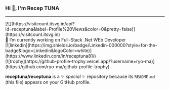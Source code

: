 ### Hi 👋, I'm Recep TUNA
<hr>
[![](https://visitcount.itsvg.in/api?id=receptuna&label=Profile%20Views&color=0&pretty=false)](https://visitcount.itsvg.in)
<br/>
🔭 I’m currently working on Full-Stack .Net WEb Developer
<br>
[![linkedin](https://img.shields.io/badge/Linkedin-000000?style=for-the-badge&logo=Linkedin&logoColor=white)](https://www.linkedin.com/in/receptuna81/)
<br/>
[![trophy](https://github-profile-trophy.vercel.app/?username=ryo-ma)](https://github.com/ryo-ma/github-profile-trophy)

**receptuna/receptuna** is a ✨ _special_ ✨ repository because its `README.md` (this file) appears on your GitHub profile.

<!--
**receptuna/receptuna** is a ✨ _special_ ✨ repository because its `README.md` (this file) appears on your GitHub profile.

Here are some ideas to get you started:

- 🔭 I’m currently working on ...
- 🌱 I’m currently learning ...
- 👯 I’m looking to collaborate on ...
- 🤔 I’m looking for help with ...
- 💬 Ask me about ...
- 📫 How to reach me: ...
- 😄 Pronouns: ...
- ⚡ Fun fact: ...
-->
